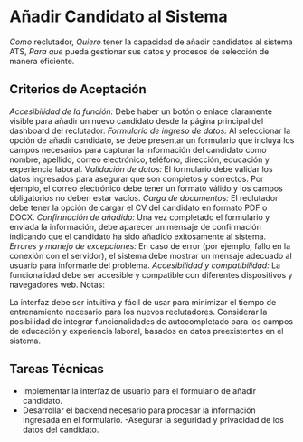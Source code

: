 # Añadir Candidato al Sistema

*Como* reclutador,
*Quiero* tener la capacidad de añadir candidatos al sistema ATS,
*Para que* pueda gestionar sus datos y procesos de selección de manera eficiente.

## Criterios de Aceptación

*Accesibilidad de la función:* Debe haber un botón o enlace claramente visible para añadir un nuevo candidato desde la página principal del dashboard del reclutador.
*Formulario de ingreso de datos:* Al seleccionar la opción de añadir candidato, se debe presentar un formulario que incluya los campos necesarios para capturar la información del candidato como nombre, apellido, correo electrónico, teléfono, dirección, educación y experiencia laboral.
V*alidación de datos:* El formulario debe validar los datos ingresados para asegurar que son completos y correctos. Por ejemplo, el correo electrónico debe tener un formato válido y los campos obligatorios no deben estar vacíos.
*Carga de documentos:* El reclutador debe tener la opción de cargar el CV del candidato en formato PDF o DOCX.
*Confirmación de añadido:* Una vez completado el formulario y enviada la información, debe aparecer un mensaje de confirmación indicando que el candidato ha sido añadido exitosamente al sistema.
*Errores y manejo de excepciones:* En caso de error (por ejemplo, fallo en la conexión con el servidor), el sistema debe mostrar un mensaje adecuado al usuario para informarle del problema.
*Accesibilidad y compatibilidad:* La funcionalidad debe ser accesible y compatible con diferentes dispositivos y navegadores web.
Notas:

La interfaz debe ser intuitiva y fácil de usar para minimizar el tiempo de entrenamiento necesario para los nuevos reclutadores.
Considerar la posibilidad de integrar funcionalidades de autocompletado para los campos de educación y experiencia laboral, basados en datos preexistentes en el sistema.

## Tareas Técnicas

- Implementar la interfaz de usuario para el formulario de añadir candidato.
- Desarrollar el backend necesario para procesar la información ingresada en el formulario.
-Asegurar la seguridad y privacidad de los datos del candidato.
